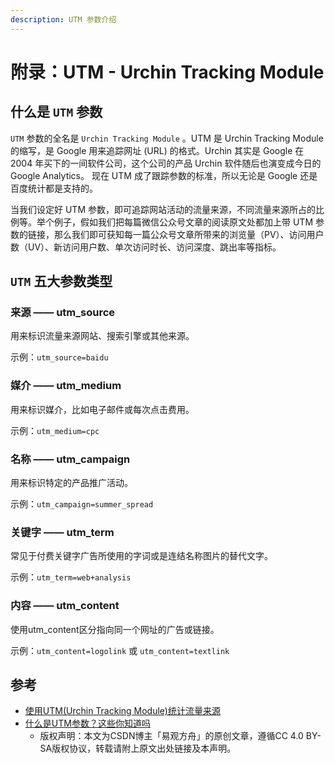 ```yaml
---
description: UTM 参数介绍
---
```


# 附录：UTM - Urchin Tracking Module

## 什么是 `UTM` 参数

`UTM` 参数的全名是 `Urchin Tracking Module` 。UTM 是 Urchin Tracking Module 的缩写，是 Google 用来追踪网址 \(URL\) 的格式。Urchin 其实是 Google 在 2004 年买下的一间软件公司，这个公司的产品 Urchin 软件随后也演变成今日的 Google Analytics。 现在 UTM 成了跟踪参数的标准，所以无论是 Google 还是百度统计都是支持的。

当我们设定好 UTM 参数，即可追踪网站活动的流量来源，不同流量来源所占的比例等。举个例子，假如我们把每篇微信公众号文章的阅读原文处都加上带 UTM 参数的链接，那么我们即可获知每一篇公众号文章所带来的浏览量（PV）、访问用户数（UV）、新访问用户数、单次访问时长、访问深度、跳出率等指标。

## `UTM` 五大参数类型

### 来源 —— utm\_source

用来标识流量来源网站、搜索引擎或其他来源。

示例：`utm_source=baidu`

### 媒介 —— utm\_medium

用来标识媒介，比如电子邮件或每次点击费用。

示例：`utm_medium=cpc`

### 名称 —— utm\_campaign

用来标识特定的产品推广活动。

示例：`utm_campaign=summer_spread`

### 关键字 —— utm\_term

常见于付费关键字广告所使用的字词或是连结名称图片的替代文字。

示例：`utm_term=web+analysis`

### 内容 —— utm\_content

使用utm\_content区分指向同一个网址的广告或链接。

示例：`utm_content=logolink` 或 `utm_content=textlink`



## 参考

* [使用UTM\(Urchin Tracking Module\)统计流量来源](%20https://www.webhek.com/post/utmurchin-tracking-module-with-google-analytics.html) 
* [什么是UTM参数？这些你知道吗](https://blog.csdn.net/yiguanfangzhou/java/article/details/94559120)
  * 版权声明：本文为CSDN博主「易观方舟」的原创文章，遵循CC 4.0 BY-SA版权协议，转载请附上原文出处链接及本声明。 



